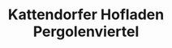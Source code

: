 ---
title: "Kattendorfer Hofladen Pergolenviertel"
url: /hamburg/kattendorfer-hofladen-pergolenviertel/
shop: Hofladen
---